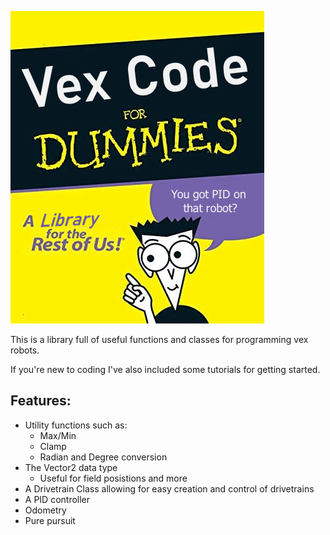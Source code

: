 ![](dummies.png)

This is a library full of useful functions and classes for programming vex robots.

If you're new to coding I've also included some tutorials for getting started.

## Features:

- Utility functions such as:
  - Max/Min
  - Clamp
  - Radian and Degree conversion
- The Vector2 data type
  - Useful for field posistions and more
- A Drivetrain Class allowing for easy creation and control of drivetrains
- A PID controller
- Odometry
- Pure pursuit
